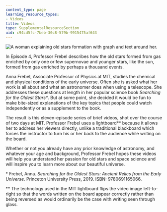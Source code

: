 ```yaml
---
content_type: page
learning_resource_types:
- Videos
title: Videos
type: SupplementalResourceSection
uid: c94cd5fc-7beb-30c8-579b-9915475af643
---
```


![A woman explaining old stars formation with graph and text around her.](/resources/res-8-007-cosmic-origin-of-the-chemical-elements-fall-2019/Videos/Anna.jpg) 

In Episode 4, Professor Frebel describes how the old stars formed from gas enriched by only one or few supernovae and younger stars, like the sun, formed from gas enriched by perhaps a thousand events.

Anna Frebel, Associate Professor of Physics at MIT, studies the chemical and physical conditions of the early universe. Often she is asked what her work is all about and what an astronomer does when using a telescope. She addresses these questions at length in her popular science book _Searching for the Oldest Stars\*_. But at some point, she decided it would be fun to make bite-sized explanations of the key topics that people could watch independently or as a supplement to the book.

The result is this eleven-episode series of brief videos, shot over the course of two days at MIT. Professor Frebel uses a lightboard\*\* because it allows her to address her viewers directly, unlike a traditional blackboard which forces the instructor to turn his or her back to the audience while writing on the board.

Whether or not you already have any prior knowledge of astronomy, and whatever your age and background, Professor Frebel hopes these videos will help you understand her passion for old stars and space science and will inspire you to learn more about our beautiful universe.

\* Frebel, Anna. _Searching for the Oldest Stars: Ancient Relics from the Early Universe_. Princeton University Press, 2019. ISBN: 9780691165066.

\*\* The technology used in the MIT lightboard flips the video image left-to-right so that the words written on the board appear correctly rather than being reversed as would ordinarily be the case with writing seen through glass.